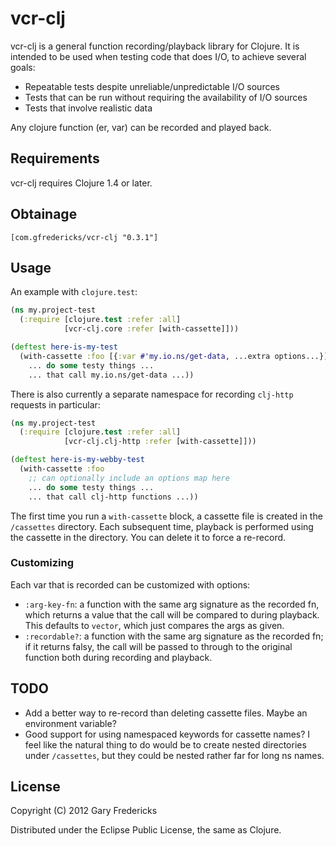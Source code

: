 # vcr-clj

vcr-clj is a general function recording/playback library for Clojure. It is
intended to be used when testing code that does I/O, to achieve several goals:

- Repeatable tests despite unreliable/unpredictable I/O sources
- Tests that can be run without requiring the availability of I/O sources
- Tests that involve realistic data

Any clojure function (er, var) can be recorded and played back.

## Requirements

vcr-clj requires Clojure 1.4 or later.

## Obtainage

`[com.gfredericks/vcr-clj "0.3.1"]`

## Usage

An example with `clojure.test`:

``` clojure
(ns my.project-test
  (:require [clojure.test :refer :all]
            [vcr-clj.core :refer [with-cassette]]))

(deftest here-is-my-test
  (with-cassette :foo [{:var #'my.io.ns/get-data, ...extra options...}]
    ... do some testy things ...
    ... that call my.io.ns/get-data ...))

```

There is also currently a separate namespace for recording `clj-http` requests
in particular:

``` clojure
(ns my.project-test
  (:require [clojure.test :refer :all]
            [vcr-clj.clj-http :refer [with-cassette]]))

(deftest here-is-my-webby-test
  (with-cassette :foo
    ;; can optionally include an options map here
    ... do some testy things ...
    ... that call clj-http functions ...))

```

The first time you run a `with-cassette` block, a cassette file is
created in the `/cassettes` directory. Each subsequent time, playback
is performed using the cassette in the directory. You can delete it to
force a re-record.

### Customizing

Each var that is recorded can be customized with options:

- `:arg-key-fn`: a function with the same arg signature as the recorded
                 fn, which returns a value that the call will be
                 compared to during playback.  This defaults to
                 `vector`, which just compares the args as given.
- `:recordable?`: a function with the same arg signature as the recorded
                  fn; if it returns falsy, the call will be passed to
                  through to the original function both during recording
                  and playback.

## TODO

* Add a better way to re-record than deleting cassette files.
  Maybe an environment variable?
* Good support for using namespaced keywords for cassette names?
  I feel like the natural thing to do would be to create nested
  directories under `/cassettes`, but they could be nested rather
  far for long ns names.

## License

Copyright (C) 2012 Gary Fredericks

Distributed under the Eclipse Public License, the same as Clojure.
